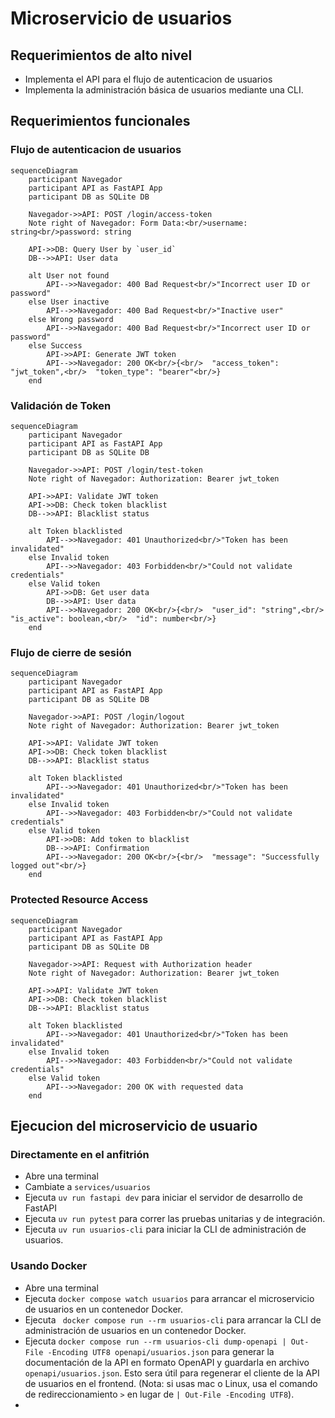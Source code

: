 # Microservicio de usuarios

## Requerimientos de alto nivel

- Implementa el API para el flujo de autenticacion de usuarios
- Implementa la administración básica de usuarios mediante una CLI.

## Requerimientos funcionales

### Flujo de autenticacion de usuarios

```mermaid
sequenceDiagram
    participant Navegador
    participant API as FastAPI App
    participant DB as SQLite DB

    Navegador->>API: POST /login/access-token
    Note right of Navegador: Form Data:<br/>username: string<br/>password: string

    API->>DB: Query User by `user_id`
    DB-->>API: User data

    alt User not found
        API-->>Navegador: 400 Bad Request<br/>"Incorrect user ID or password"
    else User inactive
        API-->>Navegador: 400 Bad Request<br/>"Inactive user"
    else Wrong password
        API-->>Navegador: 400 Bad Request<br/>"Incorrect user ID or password"
    else Success
        API->>API: Generate JWT token
        API-->>Navegador: 200 OK<br/>{<br/>  "access_token": "jwt_token",<br/>  "token_type": "bearer"<br/>}
    end
```

### Validación de Token

```mermaid
sequenceDiagram
    participant Navegador
    participant API as FastAPI App
    participant DB as SQLite DB

    Navegador->>API: POST /login/test-token
    Note right of Navegador: Authorization: Bearer jwt_token

    API->>API: Validate JWT token
    API->>DB: Check token blacklist
    DB-->>API: Blacklist status

    alt Token blacklisted
        API-->>Navegador: 401 Unauthorized<br/>"Token has been invalidated"
    else Invalid token
        API-->>Navegador: 403 Forbidden<br/>"Could not validate credentials"
    else Valid token
        API->>DB: Get user data
        DB-->>API: User data
        API-->>Navegador: 200 OK<br/>{<br/>  "user_id": "string",<br/>  "is_active": boolean,<br/>  "id": number<br/>}
    end
```

### Flujo de cierre de sesión

```mermaid
sequenceDiagram
    participant Navegador
    participant API as FastAPI App
    participant DB as SQLite DB

    Navegador->>API: POST /login/logout
    Note right of Navegador: Authorization: Bearer jwt_token

    API->>API: Validate JWT token
    API->>DB: Check token blacklist
    DB-->>API: Blacklist status

    alt Token blacklisted
        API-->>Navegador: 401 Unauthorized<br/>"Token has been invalidated"
    else Invalid token
        API-->>Navegador: 403 Forbidden<br/>"Could not validate credentials"
    else Valid token
        API->>DB: Add token to blacklist
        DB-->>API: Confirmation
        API-->>Navegador: 200 OK<br/>{<br/>  "message": "Successfully logged out"<br/>}
    end
```

### Protected Resource Access

```mermaid
sequenceDiagram
    participant Navegador
    participant API as FastAPI App
    participant DB as SQLite DB

    Navegador->>API: Request with Authorization header
    Note right of Navegador: Authorization: Bearer jwt_token

    API->>API: Validate JWT token
    API->>DB: Check token blacklist
    DB-->>API: Blacklist status

    alt Token blacklisted
        API-->>Navegador: 401 Unauthorized<br/>"Token has been invalidated"
    else Invalid token
        API-->>Navegador: 403 Forbidden<br/>"Could not validate credentials"
    else Valid token
        API-->>Navegador: 200 OK with requested data
    end
```

## Ejecucion del microservicio de usuario

### Directamente en el anfitrión

- Abre una terminal
- Cambiate a `services/usuarios`
- Ejecuta `uv run fastapi dev` para iniciar el servidor de desarrollo de FastAPI
- Ejecuta `uv run pytest` para correr las pruebas unitarias y de integración.
- Ejecuta `uv run usuarios-cli` para iniciar la CLI de administración de usuarios.


### Usando Docker

- Abre una terminal
- Ejecuta `docker compose watch usuarios` para arrancar el microservicio de usuarios en un contenedor Docker.
- Ejecuta ` docker compose run --rm usuarios-cli` para arrancar la CLI de administración de usuarios en un contenedor Docker.
- Ejecuta `docker compose run --rm usuarios-cli dump-openapi | Out-File -Encoding UTF8 openapi/usuarios.json` para generar la documentación de la API en formato OpenAPI y guardarla en archivo `openapi/usuarios.json`. Esto sera útil para regenerar el cliente de la API de usuarios en el frontend. (Nota: si usas mac o Linux, usa el comando de redireccionamiento `>` en lugar de `| Out-File -Encoding UTF8`).
- 


